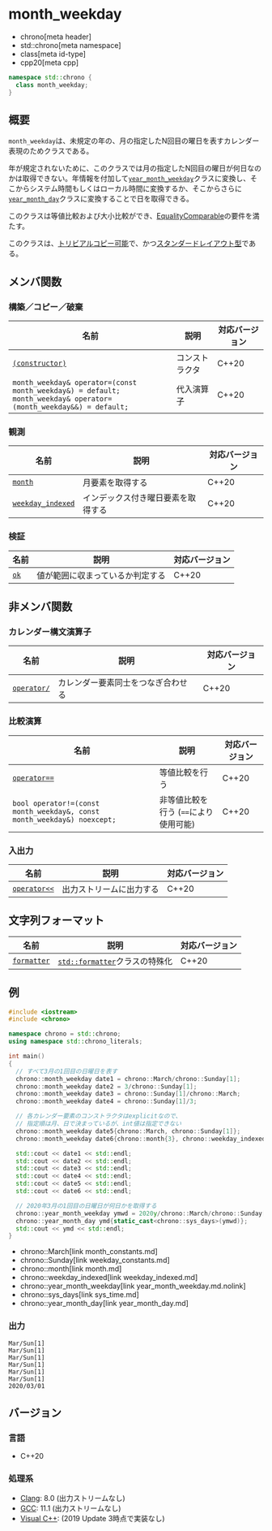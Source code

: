 # month_weekday
* chrono[meta header]
* std::chrono[meta namespace]
* class[meta id-type]
* cpp20[meta cpp]

```cpp
namespace std::chrono {
  class month_weekday;
}
```

## 概要
`month_weekday`は、未規定の年の、月の指定したN回目の曜日を表すカレンダー表現のためクラスである。

年が規定されないために、このクラスでは月の指定したN回目の曜日が何日なのかは取得できない。年情報を付加して[`year_month_weekday`](year_month_weekday.md.nolink)クラスに変換し、そこからシステム時間もしくはローカル時間に変換するか、そこからさらに[`year_month_day`](year_month_day.md)クラスに変換することで日を取得できる。

このクラスは等値比較および大小比較ができ、[EqualityComparable](/reference/concepts/equality_comparable.md)の要件を満たす。

このクラスは、[トリビアルコピー可能](/reference/type_traits/is_trivially_copyable.md)で、かつ[スタンダードレイアウト型](/reference/type_traits/is_standard_layout.md)である。


## メンバ関数
### 構築／コピー／破棄

| 名前 | 説明 | 対応バージョン |
|------|------|----------------|
| [`(constructor)`](month_weekday/op_constructor.md) | コンストラクタ | C++20 |
| `month_weekday& operator=(const month_weekday&) = default;`<br/> `month_weekday& operator=(month_weekday&&) = default;` | 代入演算子 | C++20 |


### 観測

| 名前 | 説明 | 対応バージョン |
|------|------|----------------|
| [`month`](month_weekday/month.md) | 月要素を取得する | C++20 |
| [`weekday_indexed`](month_weekday/weekday_indexed.md) | インデックス付き曜日要素を取得する | C++20 |


### 検証

| 名前 | 説明 | 対応バージョン |
|------|------|----------------|
| [`ok`](month_weekday/ok.md) | 値が範囲に収まっているか判定する | C++20 |


## 非メンバ関数
### カレンダー構文演算子

| 名前 | 説明 | 対応バージョン |
|------|------|----------------|
| [`operator/`](month_weekday/op_append.md) | カレンダー要素同士をつなぎ合わせる | C++20 |


### 比較演算

| 名前 | 説明 | 対応バージョン |
|------|------|----------------|
| [`operator==`](month_weekday/op_equal.md) | 等値比較を行う | C++20 |
| `bool operator!=(const month_weekday&, const month_weekday&) noexcept;` | 非等値比較を行う (`==`により使用可能) | C++20 |


### 入出力

| 名前 | 説明 | 対応バージョン |
|------|------|----------------|
| [`operator<<`](month_weekday/op_ostream.md) | 出力ストリームに出力する | C++20 |


## 文字列フォーマット

| 名前 | 説明 | 対応バージョン |
|------|------|----------------|
| [`formatter`](month_weekday/formatter.md) | [`std::formatter`](/reference/format/formatter.md)クラスの特殊化 | C++20 |


## 例
```cpp example
#include <iostream>
#include <chrono>

namespace chrono = std::chrono;
using namespace std::chrono_literals;

int main()
{
  // すべて3月の1回目の日曜日を表す
  chrono::month_weekday date1 = chrono::March/chrono::Sunday[1];
  chrono::month_weekday date2 = 3/chrono::Sunday[1];
  chrono::month_weekday date3 = chrono::Sunday[1]/chrono::March;
  chrono::month_weekday date4 = chrono::Sunday[1]/3;

  // 各カレンダー要素のコンストラクタはexplicitなので、
  // 指定順は月、日で決まっているが、int値は指定できない
  chrono::month_weekday date5{chrono::March, chrono::Sunday[1]};
  chrono::month_weekday date6{chrono::month{3}, chrono::weekday_indexed{chrono::Sunday, 1}};

  std::cout << date1 << std::endl;
  std::cout << date2 << std::endl;
  std::cout << date3 << std::endl;
  std::cout << date4 << std::endl;
  std::cout << date5 << std::endl;
  std::cout << date6 << std::endl;

  // 2020年3月の1回目の日曜日が何日かを取得する
  chrono::year_month_weekday ymwd = 2020y/chrono::March/chrono::Sunday[1];
  chrono::year_month_day ymd{static_cast<chrono::sys_days>(ymwd)};
  std::cout << ymd << std::endl;
}
```
* chrono::March[link month_constants.md]
* chrono::Sunday[link weekday_constants.md]
* chrono::month[link month.md]
* chrono::weekday_indexed[link weekday_indexed.md]
* chrono::year_month_weekday[link year_month_weekday.md.nolink]
* chrono::sys_days[link sys_time.md]
* chrono::year_month_day[link year_month_day.md]

### 出力
```
Mar/Sun[1]
Mar/Sun[1]
Mar/Sun[1]
Mar/Sun[1]
Mar/Sun[1]
Mar/Sun[1]
2020/03/01
```

## バージョン
### 言語
- C++20

### 処理系
- [Clang](/implementation.md#clang): 8.0 (出力ストリームなし)
- [GCC](/implementation.md#gcc): 11.1 (出力ストリームなし)
- [Visual C++](/implementation.md#visual_cpp): (2019 Update 3時点で実装なし)
